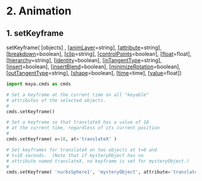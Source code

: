 # 2. Animation

## 1. setKeyframe

setKeyframe\( \[objects\] , \[[animLayer](http://download.autodesk.com/us/maya/2011help/CommandsPython/setKeyframe.html#flaganimLayer)=string\], \[[attribute](http://download.autodesk.com/us/maya/2011help/CommandsPython/setKeyframe.html#flagattribute)=string\], \[[breakdown](http://download.autodesk.com/us/maya/2011help/CommandsPython/setKeyframe.html#flagbreakdown)=boolean\], \[[clip](http://download.autodesk.com/us/maya/2011help/CommandsPython/setKeyframe.html#flagclip)=string\], \[[controlPoints](http://download.autodesk.com/us/maya/2011help/CommandsPython/setKeyframe.html#flagcontrolPoints)=boolean\], \[[float](http://download.autodesk.com/us/maya/2011help/CommandsPython/setKeyframe.html#flagfloat)=float\], \[[hierarchy](http://download.autodesk.com/us/maya/2011help/CommandsPython/setKeyframe.html#flaghierarchy)=string\], \[[identity](http://download.autodesk.com/us/maya/2011help/CommandsPython/setKeyframe.html#flagidentity)=boolean\], \[[inTangentType](http://download.autodesk.com/us/maya/2011help/CommandsPython/setKeyframe.html#flaginTangentType)=string\], \[[insert](http://download.autodesk.com/us/maya/2011help/CommandsPython/setKeyframe.html#flaginsert)=boolean\], \[[insertBlend](http://download.autodesk.com/us/maya/2011help/CommandsPython/setKeyframe.html#flaginsertBlend)=boolean\], \[[minimizeRotation](http://download.autodesk.com/us/maya/2011help/CommandsPython/setKeyframe.html#flagminimizeRotation)=boolean\], \[[outTangentType](http://download.autodesk.com/us/maya/2011help/CommandsPython/setKeyframe.html#flagoutTangentType)=string\], \[[shape](http://download.autodesk.com/us/maya/2011help/CommandsPython/setKeyframe.html#flagshape)=boolean\], \[[time](http://download.autodesk.com/us/maya/2011help/CommandsPython/setKeyframe.html#flagtime)=time\], \[[value](http://download.autodesk.com/us/maya/2011help/CommandsPython/setKeyframe.html#flagvalue)=float\]\)

```python
import maya.cmds as cmds

# Set a keyframe at the current time on all "keyable"
# attributes of the selected objects.
#
cmds.setKeyframe()

# Set a keyframe so that translateX has a value of 10
# at the current time, regardless of its current position
#
cmds.setKeyframe( v=10, at='translateX' )

# Set keyframes for translateX on two objects at t=0 and
# t=10 seconds.  (Note that if mysteryObject has no
# attribute named translateX, no keyframe is set for mysteryObject.)
#
cmds.setKeyframe( 'nurbsSphere1', 'mysteryObject', attribute='translateX', t=['0sec','10sec'] )
```

